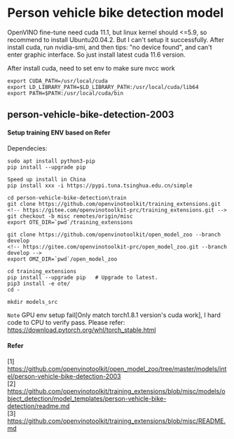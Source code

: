 # Person vehicle bike detection model
OpenVINO fine-tune need cuda 11.1, but linux kernel should <=5.9, so recommend to install Ubuntu20.04.2.
But I can't setup it successfully. After install cuda, run nvidia-smi, and then tips: "no device found", and can't enter graphic interface.
So just install latest cuda 11.6 version.

After install cuda, need to set env to make sure nvcc work
```
export CUDA_PATH=/usr/local/cuda
export LD_LIBRARY_PATH=$LD_LIBRARY_PATH:/usr/local/cuda/lib64
export PATH=$PATH:/usr/local/cuda/bin
```

## person-vehicle-bike-detection-2003

#### Setup training ENV based on Refer

Dependecies:
```
sudo apt install python3-pip
pip install --upgrade pip

Speed up install in China
pip install xxx -i https://pypi.tuna.tsinghua.edu.cn/simple

```


```
cd person-vehicle-bike-detection\train
git clone https://github.com/openvinotoolkit/training_extensions.git
<!-- https://gitee.com/openvinotoolkit-prc/training_extensions.git -->
git checkout -b misc remotes/origin/misc
export OTE_DIR=`pwd`/training_extensions

git clone https://github.com/openvinotoolkit/open_model_zoo --branch develop
<!-- https://gitee.com/openvinotoolkit-prc/open_model_zoo.git --branch develop -->
export OMZ_DIR=`pwd`/open_model_zoo

cd training_extensions
pip install --upgrade pip   # Upgrade to latest.
pip3 install -e ote/
cd -

mkdir models_src
```

``Note`` GPU env setup fail[Only match torch1.8.1 version's cuda work], I hard code to CPU to verify pass. Please refer: https://download.pytorch.org/whl/torch_stable.html

#### Refer
[1] https://github.com/openvinotoolkit/open_model_zoo/tree/master/models/intel/person-vehicle-bike-detection-2003 <br>
[2] https://github.com/openvinotoolkit/training_extensions/blob/misc/models/object_detection/model_templates/person-vehicle-bike-detection/readme.md <br>
[3] https://github.com/openvinotoolkit/training_extensions/blob/misc/README.md
